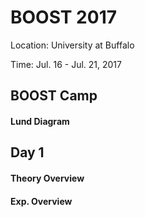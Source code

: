 # BOOST 2017

Location: University at Buffalo

Time: Jul. 16 - Jul. 21, 2017

## BOOST Camp

#### Lund Diagram

## Day 1

#### Theory Overview

#### Exp. Overview

